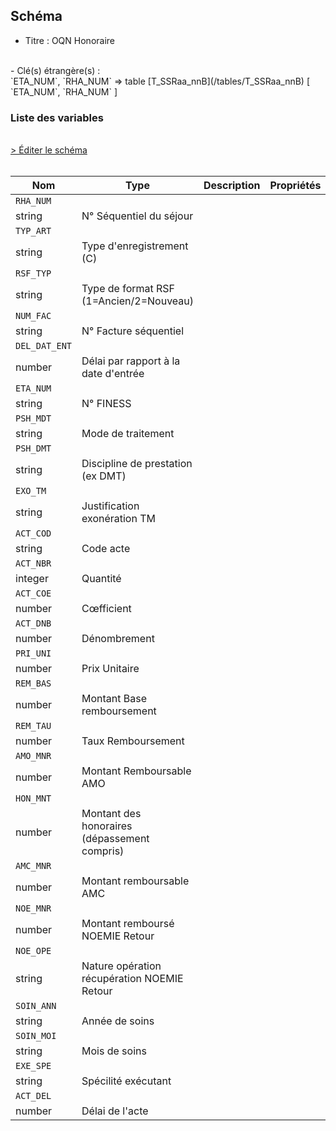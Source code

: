 ## Schéma

- Titre : OQN Honoraire
<br />
- Clé(s) étrangère(s) : <br />
`ETA_NUM`, `RHA_NUM` => table [T_SSRaa_nnB](/tables/T_SSRaa_nnB) [ `ETA_NUM`, `RHA_NUM` ]<br />

### Liste des variables
<br />
<div>
    <a href="https://gitlab.com/healthdatahub/schema-snds/edit/master/schemas/PMSI/PMSI%20SSR/T_SSRaa_nnFC.json"  
    arget="_blank" rel="noopener noreferrer">> Éditer le schéma</a>
    <OutboundLink />
</div>
<br />

Nom|Type|Description|Propriétés
-|-|-|-
`RHA_NUM`|
string|N° Séquentiel du séjour||
`TYP_ART`|
string|Type d&#x27;enregistrement (C)||
`RSF_TYP`|
string|Type de format RSF (1&#x3D;Ancien/2&#x3D;Nouveau)||
`NUM_FAC`|
string|N° Facture séquentiel||
`DEL_DAT_ENT`|
number|Délai par rapport à la date d&#x27;entrée||
`ETA_NUM`|
string|N° FINESS||
`PSH_MDT`|
string|Mode de traitement||
`PSH_DMT`|
string|Discipline de prestation (ex DMT)||
`EXO_TM`|
string|Justification exonération TM||
`ACT_COD`|
string|Code acte||
`ACT_NBR`|
integer|Quantité||
`ACT_COE`|
number|Cœfficient||
`ACT_DNB`|
number|Dénombrement||
`PRI_UNI`|
number|Prix Unitaire||
`REM_BAS`|
number|Montant Base remboursement||
`REM_TAU`|
number|Taux Remboursement||
`AMO_MNR`|
number|Montant Remboursable AMO||
`HON_MNT`|
number|Montant des honoraires (dépassement compris)||
`AMC_MNR`|
number|Montant remboursable AMC||
`NOE_MNR`|
number|Montant remboursé NOEMIE Retour||
`NOE_OPE`|
string|Nature opération récupération NOEMIE Retour||
`SOIN_ANN`|
string|Année de soins||
`SOIN_MOI`|
string|Mois de soins||
`EXE_SPE`|
string|Spécilité exécutant||
`ACT_DEL`|
number|Délai de l&#x27;acte||

